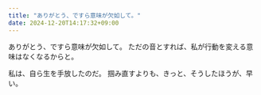```yaml
---
title: "ありがとう、ですら意味が欠如して。"
date: 2024-12-20T14:17:32+09:00
---
```

ありがとう、ですら意味が欠如して。
ただの音とすれば、私が行動を変える意味はなくなるからと。

私は、自ら生を手放したのだ。
掴み直すよりも、きっと、そうしたほうが、早い。
